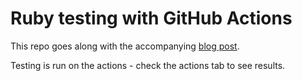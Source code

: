 # Ruby testing with GitHub Actions

This repo goes along with the accompanying [blog post](https://blog.dennisokeeffe.com/blog/2022-03-18-rspec-with-github-actions).

Testing is run on the actions - check the actions tab to see results.
